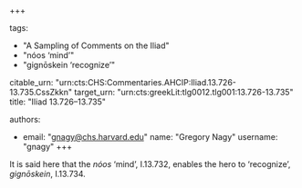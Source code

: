 +++

tags:
- "A Sampling of Comments on the Iliad"
- "nóos ‘mind’"
- "gignōskein ‘recognize’"

citable_urn: "urn:cts:CHS:Commentaries.AHCIP:Iliad.13.726-13.735.CssZkkn"
target_urn: "urn:cts:greekLit:tlg0012.tlg001:13.726-13.735"
title: "Iliad 13.726–13.735"

authors:
- email: "gnagy@chs.harvard.edu"
  name: "Gregory Nagy"
  username: "gnagy"
+++

<p>It is said here that the <em>nóos</em> ‘mind’, I.13.732, enables the hero to ‘recognize’, <em>gignōskein</em>, I.13.734.  </p>